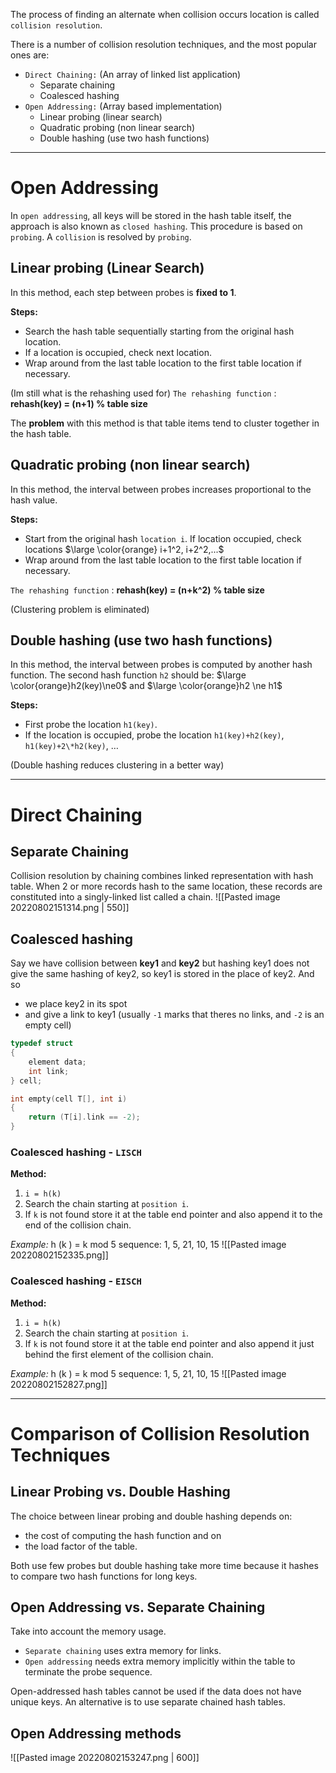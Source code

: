 The process of finding an alternate when collision occurs location is called `collision resolution`.

There is a number of collision resolution techniques, and the most popular ones are:
- `Direct Chaining:` (An array of linked list application)
	-  Separate chaining
	- Coalesced hashing
- `Open Addressing:` (Array based implementation)
	- Linear probing (linear search)
	- Quadratic probing (non linear search)
	- Double hashing (use two hash functions)

---
# Open Addressing
In `open addressing`, all keys will be stored in the hash table itself, the approach is also known as `closed hashing`. 
This procedure is based on `probing`. A `collision` is resolved by `probing`.

## Linear probing (Linear Search)
In this method, each step between probes is **fixed to 1**.

**Steps:**
- Search the hash table sequentially starting from the original hash location.
- If a location is occupied, check next location.
- Wrap around from the last table location to the first table location if necessary.

(Im still what is the rehashing used for)
`The rehashing function` : **rehash(key) = (n+1) % table size**

The **problem** with this method is that table items tend to cluster together in the hash table.

## Quadratic probing (non linear search)
In this method, the interval between probes increases proportional to the hash value.

**Steps:**
- Start from the original hash `location i`. If location occupied, check locations $\large \color{orange} i+1^2, i+2^2,...$
- Wrap around from the last table location to the first table location if necessary.

`The rehashing function` : **rehash(key) = (n+k^2) % table size**

(Clustering problem is eliminated)

## Double hashing (use two hash functions)
In this method, the interval between probes is computed by another hash function.
The second hash function `h2` should be: $\large \color{orange}h2(key)\ne0$  and $\large \color{orange}h2 \ne h1$

**Steps:**
- First probe the location `h1(key)`.
- If the location is occupied, probe the location `h1(key)+h2(key)`, `h1(key)+2\*h2(key)`, …

(Double hashing reduces clustering in a better way)

--- 

# Direct Chaining
## Separate Chaining
Collision resolution by chaining combines linked representation with hash table.
When 2 or more records hash to the same location, these records are constituted into a singly-linked list called a chain.
![[Pasted image 20220802151314.png | 550]]

## Coalesced hashing
Say we have collision between **key1** and **key2** but hashing key1 does not give the same hashing of key2, so key1 is stored in the place of key2.
And so 
- we place key2 in its spot 
- and give a link to key1 (usually `-1` marks that theres no links, and `-2` is an empty cell)

```c
typedef struct
{
	element data;
	int link;
} cell;

int empty(cell T[], int i)
{
	return (T[i].link == -2);
}
```

### Coalesced hashing - `LISCH`
**Method:**
1. `i = h(k)`
2. Search the chain starting at `position i`.
3. If `k` is not found store it at the table end pointer and also append it to the end of the collision chain.

*Example:*
h (k ) = k mod 5
sequence: 1, 5, 21, 10, 15
![[Pasted image 20220802152335.png]]

### Coalesced hashing - `EISCH`
**Method:**
1. `i = h(k)`
2. Search the chain starting at `position i`.
3. If `k` is not found store it at the table end pointer and also append it just behind the first element of the collision chain.

*Example:*
h (k ) = k mod 5
sequence: 1, 5, 21, 10, 15
![[Pasted image 20220802152827.png]]

--- 

# Comparison of Collision Resolution Techniques
## Linear Probing vs. Double Hashing
The choice between linear probing and double hashing depends on:
- the cost of computing the hash function and on
- the load factor of the table.

Both use few probes but double hashing take more time because it hashes to compare two hash functions for long keys.

## Open Addressing vs. Separate Chaining
Take into account the memory usage.
- `Separate chaining` uses extra memory for links.
- `Open addressing` needs extra memory implicitly within the table to terminate the probe sequence.

Open-addressed hash tables cannot be used if the data does not have unique keys.
An alternative is to use separate chained hash tables.

## Open Addressing methods
![[Pasted image 20220802153247.png | 600]]
